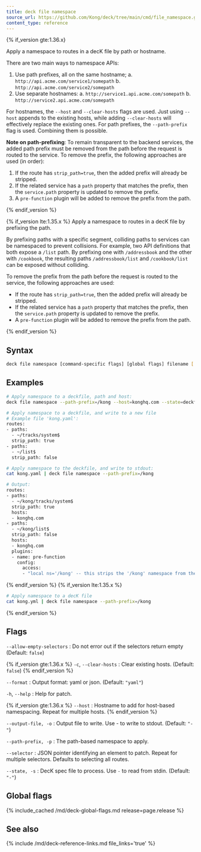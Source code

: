 ```yaml
---
title: deck file namespace
source_url: https://github.com/Kong/deck/tree/main/cmd/file_namespace.go
content_type: reference
---
```


{% if_version gte:1.36.x}

Apply a namespace to routes in a decK file by path or hostname.

There are two main ways to namespace APIs:

1. Use path prefixes, all on the same hostname;
   a. `http://api.acme.com/service1/somepath`
   b. `http://api.acme.com/service2/somepath`
2. Use separate hostnames:
   a. `http://service1.api.acme.com/somepath`
   b. `http://service2.api.acme.com/somepath`

For hostnames, the `--host` and `--clear-hosts` flags are used. Just using `--host` appends
to the existing hosts, while adding `--clear-hosts` will effectively replace the existing ones.
For path prefixes, the `--path-prefix` flag is used. Combining them is possible.

**Note on path-prefixing**: To remain transparent to the backend services, the added path
prefix must be removed from the path before the request is routed to the service.
To remove the prefix, the following approaches are used (in order):
1. If the route has `strip_path=true`, then the added prefix will already be stripped.
2. If the related service has a `path` property that matches the prefix, then the
  `service.path` property is updated to remove the prefix.
3. A `pre-function` plugin will be added to remove the prefix from the path.

{% endif_version %}

{% if_version lte:1.35.x %}
Apply a namespace to routes in a decK file by prefixing the path.

By prefixing paths with a specific segment, colliding paths to services can be
namespaced to prevent collisions. For example, two API definitions that both expose a
`/list` path. By prefixing one with `/addressbook` and the other with `/cookbook`,
the resulting paths `/addressbook/list` and `/cookbook/list` can be exposed without
colliding.

To remove the prefix from the path before the request is routed to the service, the
following approaches are used:
- If the route has `strip_path=true`, then the added prefix will already be stripped.
- If the related service has a `path` property that matches the prefix, then the
  `service.path` property is updated to remove the prefix.
- A `pre-function` plugin will be added to remove the prefix from the path.

{% endif_version %}

## Syntax

```sh
deck file namespace [command-specific flags] [global flags] filename [...filename]
```

## Examples

```sh
# Apply namespace to a deckfile, path and host:
deck file namespace --path-prefix=/kong --host=konghq.com --state=deckfile.yaml

# Apply namespace to a deckfile, and write to a new file
# Example file 'kong.yaml':
routes:
- paths:
  - ~/tracks/system$
  strip_path: true
- paths:
  - ~/list$
  strip_path: false

# Apply namespace to the deckfile, and write to stdout:
cat kong.yaml | deck file namespace --path-prefix=/kong

# Output:
routes:
- paths:
  - ~/kong/tracks/system$
  strip_path: true
  hosts:
  - konghq.com
- paths:
  - ~/kong/list$
  strip_path: false
  hosts:
  - konghq.com
  plugins:
  - name: pre-function
    config:
      access:
      - "local ns='/kong' -- this strips the '/kong' namespace from the path\nlocal <more code here>"

```
{% endif_version %}
{% if_version lte:1.35.x %}

```sh
# Apply namespace to a decK file
cat kong.yml | deck file namespace --path-prefix=/kong
```
{% endif_version %}

## Flags

`--allow-empty-selectors`
:  Do not error out if the selectors return empty (Default: `false`)

{% if_version gte:1.36.x %}
`-c`, `--clear-hosts`
:  Clear existing hosts. (Default: `false`)
{% endif_version %}

`--format`
: Output format: yaml or json. (Default: `"yaml"`)

`-h`, `--help`
:  Help for patch.

{% if_version gte:1.36.x %}
`--host`
:  Hostname to add for host-based namespacing. Repeat for multiple hosts.
{% endif_version %}

`--output-file, -o`
: Output file to write. Use - to write to stdout. (Default: `"-"`)

`--path-prefix, -p`
: The path-based namespace to apply.

`--selector`
: JSON pointer identifying an element to patch. Repeat for multiple selectors. Defaults to selecting all routes.

`--state, -s`
: DecK spec file to process. Use `-` to read from stdin. (Default: `"-"`)


## Global flags

{% include_cached /md/deck-global-flags.md release=page.release %}

## See also

{% include /md/deck-reference-links.md file_links='true' %}


